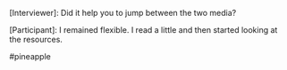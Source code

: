 [Interviewer]: Did it help you to jump between the two media? 

[Participant]: I remained flexible. I read a little and then started looking at the resources.



#pineapple 